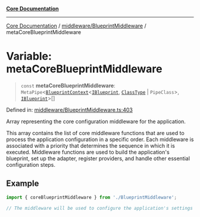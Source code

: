 [**Core Documentation**](../../../README.md)

***

[Core Documentation](../../../README.md) / [middleware/BlueprintMiddleware](../README.md) / metaCoreBlueprintMiddleware

# Variable: metaCoreBlueprintMiddleware

> `const` **metaCoreBlueprintMiddleware**: `MetaPipe`\<[`BlueprintContext`](../../../declarations/interfaces/BlueprintContext.md)\<[`IBlueprint`](../../../declarations/type-aliases/IBlueprint.md), [`ClassType`](../../../declarations/type-aliases/ClassType.md) \| `PipeClass`\>, [`IBlueprint`](../../../declarations/type-aliases/IBlueprint.md)\>[]

Defined in: [middleware/BlueprintMiddleware.ts:403](https://github.com/stonemjs/core/blob/3581a30de158e951ead319c3cc6abead0be9639f/src/middleware/BlueprintMiddleware.ts#L403)

Array representing the core configuration middleware for the application.

This array contains the list of core middleware functions that are used to process the application
configuration in a specific order. Each middleware is associated with a priority that determines
the sequence in which it is executed. Middleware functions are used to build the application's blueprint,
set up the adapter, register providers, and handle other essential configuration steps.

## Example

```typescript
import { coreBlueprintMiddleware } from './BlueprintMiddleware';

// The middleware will be used to configure the application's settings before it starts.
```
